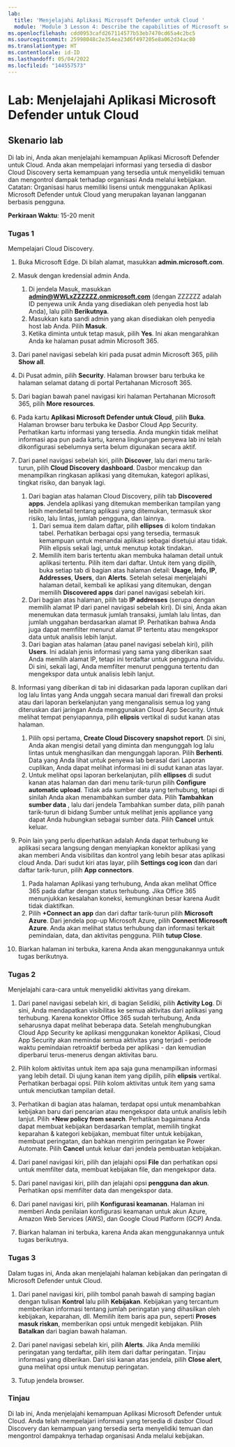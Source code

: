 ```yaml
---
lab:
  title: 'Menjelajahi Aplikasi Microsoft Defender untuk Cloud '
  module: 'Module 3 Lesson 4: Describe the capabilities of Microsoft security solutions: Describe threat protection with Microsoft 365 Defender'
ms.openlocfilehash: cdd0953cafd267114577b53eb7470cd65a4c2bc5
ms.sourcegitcommit: 25998048c2e354ea23d6f497205e8a062d34ac80
ms.translationtype: HT
ms.contentlocale: id-ID
ms.lasthandoff: 05/04/2022
ms.locfileid: "144557573"
---
```

# <a name="lab-explore-microsoft-defender-for-cloud-apps"></a>Lab: Menjelajahi Aplikasi Microsoft Defender untuk Cloud

## <a name="lab-scenario"></a>Skenario lab

Di lab ini, Anda akan menjelajahi kemampuan Aplikasi Microsoft Defender untuk Cloud.  Anda akan mempelajari informasi yang tersedia di dasbor Cloud Discovery serta kemampuan yang tersedia untuk menyelidiki temuan dan mengontrol dampak terhadap organisasi Anda melalui kebijakan.  Catatan:  Organisasi harus memiliki lisensi untuk menggunakan Aplikasi Microsoft Defender untuk Cloud yang merupakan layanan langganan berbasis pengguna.

**Perkiraan Waktu**: 15-20 menit

### <a name="task-1"></a>Tugas 1

Mempelajari Cloud Discovery.

1. Buka Microsoft Edge. Di bilah alamat, masukkan **admin.microsoft.com**.

1. Masuk dengan kredensial admin Anda.
    1. Di jendela Masuk, masukkan **admin@WWLxZZZZZZ.onmicrosoft.com** (dengan ZZZZZZ adalah ID penyewa unik Anda yang disediakan oleh penyedia host lab Anda), lalu pilih **Berikutnya**.
    1. Masukkan kata sandi admin yang akan disediakan oleh penyedia host lab Anda. Pilih **Masuk**.
    1. Ketika diminta untuk tetap masuk, pilih **Yes**. Ini akan mengarahkan Anda ke halaman pusat admin Microsoft 365.

1. Dari panel navigasi sebelah kiri pada pusat admin Microsoft 365, pilih **Show all**.

1. Di Pusat admin, pilih **Security**.  Halaman browser baru terbuka ke halaman selamat datang di portal Pertahanan Microsoft 365.  

1. Dari bagian bawah panel navigasi kiri halaman Pertahanan Microsoft 365, pilih **More resources**.

1. Pada kartu **Aplikasi Microsoft Defender untuk Cloud**, pilih **Buka**.  Halaman browser baru terbuka ke Dasbor Cloud App Security.  Perhatikan kartu informasi yang tersedia.  Anda mungkin tidak melihat informasi apa pun pada kartu, karena lingkungan penyewa lab ini telah dikonfigurasi sebelumnya serta belum digunakan secara aktif.  

1. Dari panel navigasi sebelah kiri, pilih **Discover**, lalu dari menu tarik-turun, pilih **Cloud Discovery dashboard**.  Dasbor mencakup dan menampilkan ringkasan aplikasi yang ditemukan, kategori aplikasi, tingkat risiko, dan banyak lagi.  
    1. Dari bagian atas halaman Cloud Discovery, pilih tab **Discovered apps**.  Jendela aplikasi yang ditemukan memberikan tampilan yang lebih mendetail tentang aplikasi yang ditemukan, termasuk skor risiko, lalu lintas, jumlah pengguna, dan lainnya.
        1. Dari semua item dalam daftar, pilih **ellipses** di kolom tindakan tabel.  Perhatikan berbagai opsi yang tersedia, termasuk kemampuan untuk menandai aplikasi sebagai disetujui atau tidak.  Pilih elipsis sekali lagi, untuk menutup kotak tindakan.
        1. Memilih item baris tertentu akan membuka halaman detail untuk aplikasi tertentu.  Pilih item dari daftar.  Untuk item yang dipilih, buka setiap tab di bagian atas halaman detail:  **Usage**, **Info, IP**, **Addresses**, **Users**, dan **Alerts**. Setelah selesai menjelajahi halaman detail, kembali ke aplikasi yang ditemukan, dengan memilih **Discovered apps** dari panel navigasi sebelah kiri.
    1. Dari bagian atas halaman, pilih tab **IP addresses** (serupa dengan memilih alamat IP dari panel navigasi sebelah kiri).  Di sini, Anda akan menemukan data termasuk jumlah transaksi, jumlah lalu lintas, dan jumlah unggahan berdasarkan alamat IP.  Perhatikan bahwa Anda juga dapat memfilter menurut alamat IP tertentu atau mengekspor data untuk analisis lebih lanjut.
    1. Dari bagian atas halaman (atau panel navigasi sebelah kiri), pilih **Users**.  Ini adalah jenis informasi yang sama yang diberikan saat Anda memilih alamat IP, tetapi ini terdaftar untuk pengguna individu.  Di sini, sekali lagi, Anda memfilter menurut pengguna tertentu dan mengekspor data untuk analisis lebih lanjut.

1. Informasi yang diberikan di tab ini didasarkan pada laporan cuplikan dari log lalu lintas yang Anda unggah secara manual dari firewall dan proksi atau dari laporan berkelanjutan yang menganalisis semua log yang diteruskan dari jaringan Anda menggunakan Cloud App Security.  Untuk melihat tempat penyiapannya, pilih **elipsis** vertikal di sudut kanan atas halaman.
    1. Pilih opsi pertama, **Create Cloud Discovery snapshot report**. Di sini, Anda akan mengisi detail yang diminta dan mengunggah log lalu lintas untuk menghasilkan dan mengunggah laporan.  Pilih **Berhenti**.  Data yang Anda lihat untuk penyewa lab berasal dari Laporan cuplikan, Anda dapat melihat informasi ini di sudut kanan atas layar.
    1. Untuk melihat opsi laporan berkelanjutan, pilih **ellipses** di sudut kanan atas halaman dan dari menu tarik-turun pilih **Configure automatic upload**.  Tidak ada sumber data yang terhubung, tetapi di sinilah Anda akan menambahkan sumber data. Pilih **Tambahkan sumber data** , lalu dari jendela Tambahkan sumber data, pilih panah tarik-turun di bidang Sumber untuk melihat jenis appliance yang dapat Anda hubungkan sebagai sumber data.  Pilih **Cancel** untuk keluar.

1. Poin lain yang perlu diperhatikan adalah Anda dapat terhubung ke aplikasi secara langsung dengan menyiapkan konektor aplikasi yang akan memberi Anda visibilitas dan kontrol yang lebih besar atas aplikasi cloud Anda. Dari sudut kiri atas layar, pilih **Settings cog icon** dan dari daftar tarik-turun, pilih **App connectors**.  
    1. Pada halaman Aplikasi yang terhubung, Anda akan melihat Office 365 pada daftar dengan status terhubung.  Jika Office 365 menunjukkan kesalahan koneksi, kemungkinan besar karena Audit tidak diaktifkan.
    1. Pilih **+Connect an app** dan dari daftar tarik-turun pilih **Microsoft Azure**.  Dari jendela pop-up Microsoft Azure, pilih **Connect Microsoft Azure**.  Anda akan melihat status terhubung dan informasi terkait pemindaian, data, dan aktivitas pengguna.  Pilih **tutup Close**.

1. Biarkan halaman ini terbuka, karena Anda akan menggunakannya untuk tugas berikutnya.

### <a name="task-2"></a>Tugas 2

Menjelajahi cara-cara untuk menyelidiki aktivitas yang direkam.

1. Dari panel navigasi sebelah kiri, di bagian Selidiki, pilih **Activity Log**.  Di sini, Anda mendapatkan visibilitas ke semua aktivitas dari aplikasi yang terhubung.   Karena konektor Office 365 sudah terhubung, Anda seharusnya dapat melihat beberapa data. Setelah menghubungkan Cloud App Security ke aplikasi menggunakan konektor Aplikasi, Cloud App Security akan memindai semua aktivitas yang terjadi - periode waktu pemindaian retroaktif berbeda per aplikasi - dan kemudian diperbarui terus-menerus dengan aktivitas baru.  

1. Pilih kolom aktivitas untuk item apa saja guna menampilkan informasi yang lebih detail. Di ujung kanan item yang dipilih, pilih **elipsis** vertikal.  Perhatikan berbagai opsi.  Pilih kolom aktivitas untuk item yang sama untuk menciutkan tampilan detail.

1. Perhatikan di bagian atas halaman, terdapat opsi untuk menambahkan kebijakan baru dari pencarian atau mengekspor data untuk analisis lebih lanjut.  Pilih **+New policy from search**.  Perhatikan bagaimana Anda dapat membuat kebijakan berdasarkan templat, memilih tingkat keparahan & kategori kebijakan, membuat filter untuk kebijakan, membuat peringatan, dan bahkan mengirim peringatan ke Power Automate.  Pilih **Cancel** untuk keluar dari jendela pembuatan kebijakan.

1. Dari panel navigasi kiri, pilih dan jelajahi opsi **File** dan perhatikan opsi untuk memfilter data, membuat kebijakan file, dan mengekspor data.  

1. Dari panel navigasi kiri, pilih dan jelajahi opsi **pengguna dan akun**.  Perhatikan opsi memfilter data dan mengekspor data.

1. Dari panel navigasi kiri, pilih **Konfigurasi keamanan**. Halaman ini memberi Anda penilaian konfigurasi keamanan untuk akun Azure, Amazon Web Services (AWS), dan Google Cloud Platform (GCP) Anda.

1. Biarkan halaman ini terbuka, karena Anda akan menggunakannya untuk tugas berikutnya.

### <a name="task-3"></a>Tugas 3

Dalam tugas ini, Anda akan menjelajahi halaman kebijakan dan peringatan di Microsoft Defender untuk Cloud.

1. Dari panel navigasi kiri, pilih tombol panah bawah di samping bagian dengan tulisan **Kontrol** lalu pilih **Kebijakan**.  Kebijakan yang tercantum memberikan informasi tentang jumlah peringatan yang dihasilkan oleh kebijakan, keparahan, dll. Memilih item baris apa pun, seperti **Proses masuk riskan**, memberikan opsi untuk mengedit kebijakan. Pilih **Batalkan** dari bagian bawah halaman.

1. Dari panel navigasi sebelah kiri, pilih **Alerts**.  Jika Anda memiliki peringatan yang terdaftar, pilih item dari daftar peringatan. Tinjau informasi yang diberikan.  Dari sisi kanan atas jendela, pilih **Close alert**, guna melihat opsi untuk menutup peringatan.  

1. Tutup jendela browser.

### <a name="review"></a>Tinjau

Di lab ini, Anda menjelajahi kemampuan Aplikasi Microsoft Defender untuk Cloud.  Anda telah mempelajari informasi yang tersedia di dasbor Cloud Discovery dan kemampuan yang tersedia serta menyelidiki temuan dan mengontrol dampaknya terhadap organisasi Anda melalui kebijakan.
